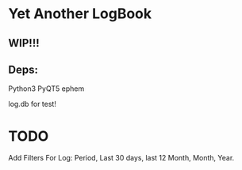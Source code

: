 # Yet Another LogBook
WIP!!!
----------------------
Deps:
------
Python3
PyQT5
ephem

log.db for test!

# TODO

Add Filters For Log: Period, Last 30 days, last 12 Month, Month, Year.
